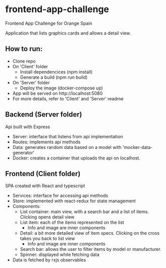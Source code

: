 # frontend-app-challenge
Frontend App Challenge for Orange Spain

Application that lists graphics cards and allows a detail view.

## How to run:
- Clone repo
- On 'Client' folder
  - Install dependencices (npm install)
  - Generate a build (npm run build)
- On 'Server' folder
  - Deploy the image (docker-compose up)
- App will be served on http://localhost:5080
- For more details, refer to 'Client' and 'Server' readme

## Backend (Server folder)
Api built with Express
- Server: interface that listens from api implementation
- Routes: implements api methods
- Data: generates random data based on a model with 'mocker-data-generator'
- Docker: creates a container that uploads the api on localhost.

## Frontend (Client folder)

SPA created with React and typescript
- Services: interface for accessing api methods
- Store: implemented with react-redux for state management
- Components:
  - List container: main view, with a search bar and a list of items. Clicking opens detail view
  - List item: each of the items represented on the list
    - Info and image are inner components
  - Detail: a bit more detailed view of item specs. Clicking on the cross takes you back to list view
    - Info and image are inner components
  - Search bar: allows the user to filter items by model or manufacturer. 
  - Spinner: displayed while fetching data
- Data is fetched by rxjs observables
